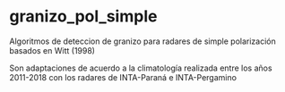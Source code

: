 # granizo_pol_simple
Algoritmos de deteccion de granizo para radares de simple polarización basados en Witt (1998)

Son adaptaciones de acuerdo a la climatología realizada entre los años 2011-2018 con los radares de INTA-Paraná e INTA-Pergamino
